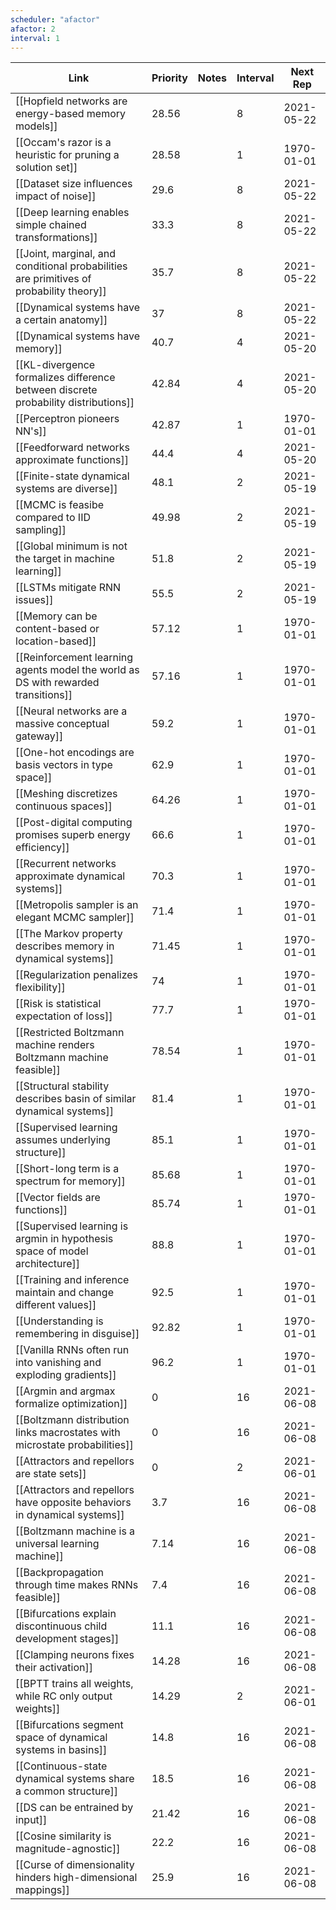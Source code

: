 ```yaml
---
scheduler: "afactor"
afactor: 2
interval: 1
---
```

| Link | Priority | Notes | Interval | Next Rep |
|------|----------|-------|---------|----------|
| [[Hopfield networks are energy-based memory models]] | 28.56 |  | 8 | 2021-05-22 |
| [[Occam's razor is a heuristic for pruning a solution set]] | 28.58 |  | 1 | 1970-01-01 |
| [[Dataset size influences impact of noise]] | 29.6 |  | 8 | 2021-05-22 |
| [[Deep learning enables simple chained transformations]] | 33.3 |  | 8 | 2021-05-22 |
| [[Joint, marginal, and conditional probabilities are primitives of probability theory]] | 35.7 |  | 8 | 2021-05-22 |
| [[Dynamical systems have a certain anatomy]] | 37 |  | 8 | 2021-05-22 |
| [[Dynamical systems have memory]] | 40.7 |  | 4 | 2021-05-20 |
| [[KL-divergence formalizes difference between discrete probability distributions]] | 42.84 |  | 4 | 2021-05-20 |
| [[Perceptron pioneers NN's]] | 42.87 |  | 1 | 1970-01-01 |
| [[Feedforward networks approximate functions]] | 44.4 |  | 4 | 2021-05-20 |
| [[Finite-state dynamical systems are diverse]] | 48.1 |  | 2 | 2021-05-19 |
| [[MCMC is feasibe compared to IID sampling]] | 49.98 |  | 2 | 2021-05-19 |
| [[Global minimum is not the target in machine learning]] | 51.8 |  | 2 | 2021-05-19 |
| [[LSTMs mitigate RNN issues]] | 55.5 |  | 2 | 2021-05-19 |
| [[Memory can be content-based or location-based]] | 57.12 |  | 1 | 1970-01-01 |
| [[Reinforcement learning agents model the world as DS with rewarded transitions]] | 57.16 |  | 1 | 1970-01-01 |
| [[Neural networks are a massive conceptual gateway]] | 59.2 |  | 1 | 1970-01-01 |
| [[One-hot encodings are basis vectors in type space]] | 62.9 |  | 1 | 1970-01-01 |
| [[Meshing discretizes continuous spaces]] | 64.26 |  | 1 | 1970-01-01 |
| [[Post-digital computing promises superb energy efficiency]] | 66.6 |  | 1 | 1970-01-01 |
| [[Recurrent networks approximate dynamical systems]] | 70.3 |  | 1 | 1970-01-01 |
| [[Metropolis sampler is an elegant MCMC sampler]] | 71.4 |  | 1 | 1970-01-01 |
| [[The Markov property describes memory in dynamical systems]] | 71.45 |  | 1 | 1970-01-01 |
| [[Regularization penalizes flexibility]] | 74 |  | 1 | 1970-01-01 |
| [[Risk is statistical expectation of loss]] | 77.7 |  | 1 | 1970-01-01 |
| [[Restricted Boltzmann machine renders Boltzmann machine feasible]] | 78.54 |  | 1 | 1970-01-01 |
| [[Structural stability describes basin of similar dynamical systems]] | 81.4 |  | 1 | 1970-01-01 |
| [[Supervised learning assumes underlying structure]] | 85.1 |  | 1 | 1970-01-01 |
| [[Short-long term is a spectrum for memory]] | 85.68 |  | 1 | 1970-01-01 |
| [[Vector fields are functions]] | 85.74 |  | 1 | 1970-01-01 |
| [[Supervised learning is argmin in hypothesis space of model architecture]] | 88.8 |  | 1 | 1970-01-01 |
| [[Training and inference maintain and change different values]] | 92.5 |  | 1 | 1970-01-01 |
| [[Understanding is remembering in disguise]] | 92.82 |  | 1 | 1970-01-01 |
| [[Vanilla RNNs often run into vanishing and exploding gradients]] | 96.2 |  | 1 | 1970-01-01 |
| [[Argmin and argmax formalize optimization]] | 0 |  | 16 | 2021-06-08 |
| [[Boltzmann distribution links macrostates with microstate probabilities]] | 0 |  | 16 | 2021-06-08 |
| [[Attractors and repellors are state sets]] | 0 |  | 2 | 2021-06-01 |
| [[Attractors and repellors have opposite behaviors in dynamical systems]] | 3.7 |  | 16 | 2021-06-08 |
| [[Boltzmann machine is a universal learning machine]] | 7.14 |  | 16 | 2021-06-08 |
| [[Backpropagation through time makes RNNs feasible]] | 7.4 |  | 16 | 2021-06-08 |
| [[Bifurcations explain discontinuous child development stages]] | 11.1 |  | 16 | 2021-06-08 |
| [[Clamping neurons fixes their activation]] | 14.28 |  | 16 | 2021-06-08 |
| [[BPTT trains all weights, while RC only output weights]] | 14.29 |  | 2 | 2021-06-01 |
| [[Bifurcations segment space of dynamical systems in basins]] | 14.8 |  | 16 | 2021-06-08 |
| [[Continuous-state dynamical systems share a common structure]] | 18.5 |  | 16 | 2021-06-08 |
| [[DS can be entrained by input]] | 21.42 |  | 16 | 2021-06-08 |
| [[Cosine similarity is magnitude-agnostic]] | 22.2 |  | 16 | 2021-06-08 |
| [[Curse of dimensionality hinders high-dimensional mappings]] | 25.9 |  | 16 | 2021-06-08 |